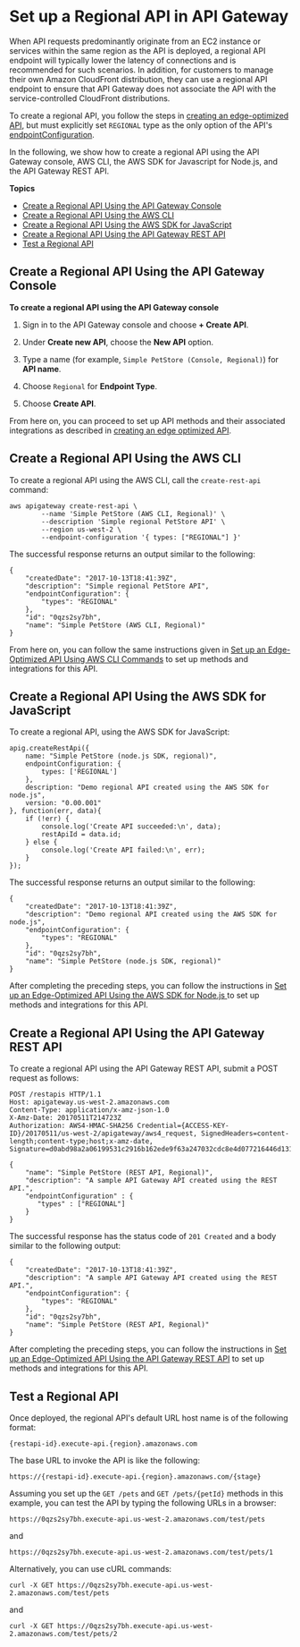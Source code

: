 # Set up a Regional API in API Gateway<a name="create-regional-api"></a>

 When API requests predominantly originate from an EC2 instance or services within the same region as the API is deployed, a regional API endpoint will typically lower the latency of connections and is recommended for such scenarios\. In addition, for customers to manage their own Amazon CloudFront distribution, they can use a regional API endpoint to ensure that API Gateway does not associate the API with the service\-controlled CloudFront distributions\. 

 To create a regional API, you follow the steps in [creating an edge\-optimized API](create-api-resources-methods.md), but must explicitly set `REGIONAL` type as the only option of the API's [endpointConfiguration](http://docs.aws.amazon.com/apigateway/api-reference/resource/rest-api/#endpointConfiguration)\. 

 In the following, we show how to create a regional API using the API Gateway console, AWS CLI, the AWS SDK for Javascript for Node\.js, and the API Gateway REST API\. 

**Topics**
+ [Create a Regional API Using the API Gateway Console](#create-regional-endpoint-api-using-console)
+ [Create a Regional API Using the AWS CLI](#create-regional-endpoint-api-using-aws-cli)
+ [Create a Regional API Using the AWS SDK for JavaScript](#create-regional-endpoint-api-using-nodejs-sdk)
+ [Create a Regional API Using the API Gateway REST API](#create-regional-endpoint-api-using-rest-api)
+ [Test a Regional API](#create-regional-endpoint-api-invoke-url)

## Create a Regional API Using the API Gateway Console<a name="create-regional-endpoint-api-using-console"></a>

**To create a regional API using the API Gateway console**

1.  Sign in to the API Gateway console and choose **\+ Create API**\.

1.  Under **Create new API**, choose the **New API** option\. 

1.  Type a name \(for example, `Simple PetStore (Console, Regional)`\) for **API name**\. 

1.  Choose `Regional` for **Endpoint Type**\. 

1.  Choose **Create API**\.

From here on, you can proceed to set up API methods and their associated integrations as described in [creating an edge optimized API](api-gateway-create-api-step-by-step.md)\. 

## Create a Regional API Using the AWS CLI<a name="create-regional-endpoint-api-using-aws-cli"></a>

To create a regional API using the AWS CLI, call the `create-rest-api` command:

```
aws apigateway create-rest-api \
        --name 'Simple PetStore (AWS CLI, Regional)' \
        --description 'Simple regional PetStore API' \
        --region us-west-2 \
        --endpoint-configuration '{ types: ["REGIONAL"] }'
```

The successful response returns an output similar to the following:

```
{
    "createdDate": "2017-10-13T18:41:39Z",
    "description": "Simple regional PetStore API",
    "endpointConfiguration": {
        "types": "REGIONAL"
    },
    "id": "0qzs2sy7bh",
    "name": "Simple PetStore (AWS CLI, Regional)"
}
```

 From here on, you can follow the same instructions given in [Set up an Edge\-Optimized API Using AWS CLI Commands](create-api-using-awscli.md) to set up methods and integrations for this API\. 

## Create a Regional API Using the AWS SDK for JavaScript<a name="create-regional-endpoint-api-using-nodejs-sdk"></a>

To create a regional API, using the AWS SDK for JavaScript:

```
apig.createRestApi({
	name: "Simple PetStore (node.js SDK, regional)",
	endpointConfiguration: {
		types: ['REGIONAL']
	},
	description: "Demo regional API created using the AWS SDK for node.js",
	version: "0.00.001"
}, function(err, data){
	if (!err) {
		console.log('Create API succeeded:\n', data);
		restApiId = data.id;
	} else {
		console.log('Create API failed:\n', err);
	}
});
```

The successful response returns an output similar to the following:

```
{
    "createdDate": "2017-10-13T18:41:39Z",
    "description": "Demo regional API created using the AWS SDK for node.js",
    "endpointConfiguration": {
        "types": "REGIONAL"
    },
    "id": "0qzs2sy7bh",
    "name": "Simple PetStore (node.js SDK, regional)"
}
```

 After completing the preceding steps, you can follow the instructions in [ Set up an Edge\-Optimized API Using the AWS SDK for Node\.js ](create-api-using-awssdk.md) to set up methods and integrations for this API\. 

## Create a Regional API Using the API Gateway REST API<a name="create-regional-endpoint-api-using-rest-api"></a>

To create a regional API using the API Gateway REST API, submit a POST request as follows:

```
POST /restapis HTTP/1.1
Host: apigateway.us-west-2.amazonaws.com
Content-Type: application/x-amz-json-1.0
X-Amz-Date: 20170511T214723Z
Authorization: AWS4-HMAC-SHA256 Credential={ACCESS-KEY-ID}/20170511/us-west-2/apigateway/aws4_request, SignedHeaders=content-length;content-type;host;x-amz-date, Signature=d0abd98a2a06199531c2916b162ede9f63a247032cdc8e4d077216446d13103c

{
    "name": "Simple PetStore (REST API, Regional)",
    "description": "A sample API Gateway API created using the REST API.",
    "endpointConfiguration" : {
       "types" : ["REGIONAL"]
    }
}
```

The successful response has the status code of `201 Created` and a body similar to the following output:

```
{
    "createdDate": "2017-10-13T18:41:39Z",
    "description": "A sample API Gateway API created using the REST API.",
    "endpointConfiguration": {
        "types": "REGIONAL"
    },
    "id": "0qzs2sy7bh",
    "name": "Simple PetStore (REST API, Regional)"
}
```

 After completing the preceding steps, you can follow the instructions in [Set up an Edge\-Optimized API Using the API Gateway REST API](create-api-using-restapi.md) to set up methods and integrations for this API\. 

## Test a Regional API<a name="create-regional-endpoint-api-invoke-url"></a>

Once deployed, the regional API's default URL host name is of the following format: 

```
{restapi-id}.execute-api.{region}.amazonaws.com
```

The base URL to invoke the API is like the following:

```
https://{restapi-id}.execute-api.{region}.amazonaws.com/{stage}
```

Assuming you set up the `GET /pets` and `GET /pets/{petId}` methods in this example, you can test the API by typing the following URLs in a browser:

```
https://0qzs2sy7bh.execute-api.us-west-2.amazonaws.com/test/pets
```

and 

```
https://0qzs2sy7bh.execute-api.us-west-2.amazonaws.com/test/pets/1
```

Alternatively, you can use cURL commands:

```
curl -X GET https://0qzs2sy7bh.execute-api.us-west-2.amazonaws.com/test/pets 
```

and 

```
curl -X GET https://0qzs2sy7bh.execute-api.us-west-2.amazonaws.com/test/pets/2
```